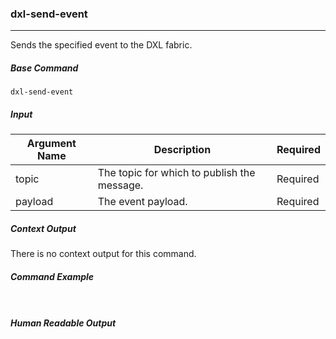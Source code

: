 ### dxl-send-event
***
Sends the specified event to the DXL fabric.


##### Base Command

`dxl-send-event`
##### Input

| **Argument Name** | **Description** | **Required** |
| --- | --- | --- |
| topic | The topic for which to publish the message. | Required |
| payload | The event payload. | Required |


##### Context Output

There is no context output for this command.

##### Command Example
``` ```

##### Human Readable Output

